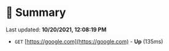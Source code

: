 # 📖 Summary
Last updated: **10/20/2021, 12:08:19 PM**

- `GET` [https://google.com](https://google.com) - **Up** (135ms)
